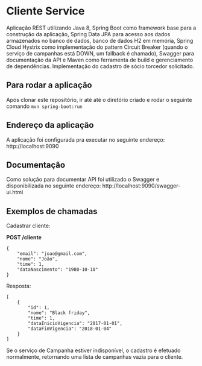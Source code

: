 # Cliente Service

Aplicação REST utilizando Java 8, Spring Boot como framework base para a construção da aplicação, Spring Data JPA para acesso aos dados armazenados no banco de dados, banco de dados H2 em memória, Spring Cloud Hystrix como implementação do pattern Circuit Breaker (quando o serviço de campanhas está DOWN, um fallback é chamado), Swagger para documentação da API e Maven como ferramenta de build e gerenciamento de dependências. Implementação do cadastro de sócio torcedor solicitado.

## Para rodar a aplicação
Após clonar este repositório, ir até até o diretório criado e rodar o seguinte comando <code>mvn spring-boot:run</code>

## Endereço da aplicação
A aplicação foi configurada pra executar no seguinte endereço: http://localhost:9090

## Documentação
Como solução para documentar API foi utilizado o Swagger e disponibilizada no seguinte endereço: http://localhost:9090/swagger-ui.html

## Exemplos de chamadas

Cadastrar cliente:

**POST /cliente**
```
{
	"email": "joao@gmail.com",
	"nome": "João",
	"time": 1,
	"dataNascimento": "1980-10-10"
}
```

Resposta:
```
[
    {
        "id": 1,
        "nome": "Black friday",
        "time": 1,
        "dataInicioVigencia": "2017-01-01",
        "dataFimVigencia": "2018-01-04"
    }
]
```

Se o serviço de Campanha estiver indisponível, o cadastro é efetuado normalmente, retornando uma lista de campanhas vazia para o cliente.